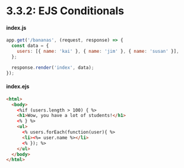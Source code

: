# 3.3.2: EJS Conditionals

#### index.js

```javascript
app.get('/bananas', (request, response) => {
  const data = {
    users: [{ name: 'kai' }, { name: 'jim' }, { name: 'susan' }],
  };

  response.render('index', data);
});
```

#### index.ejs

```html
<html>
  <body>
    <%if (users.length > 100) { %>
    <h1>Wow, you have a lot of students!</h1>
    <% } %>
    <ul>
      <% users.forEach(function(user){ %>
      <li><%= user.name %></li>
      <% }); %>
    </ul>
  </body>
</html>
```
